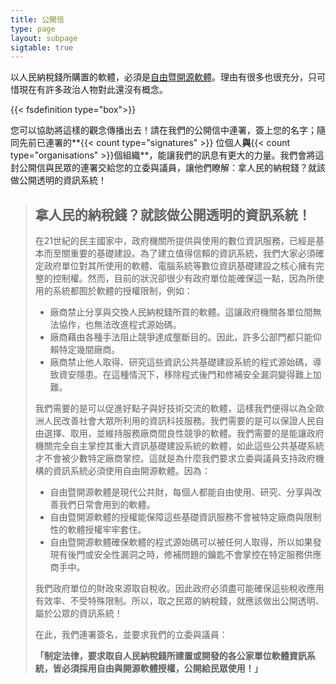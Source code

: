 ```yaml
---
title: 公開信
type: page
layout: subpage
sigtable: true
---
```


以人民納稅錢所購置的軟體，必須是[自由暨開源軟體][fs]。理由有很多也很充分，只可惜現在有許多政治人物對此還沒有概念。

{{< fsdefinition type="box">}}

您可以協助將這樣的觀念傳播出去！請在我們的公開信中連署，簽上您的名字；隨同先前已連署的**{{< count type="signatures" >}} 位個人**與**{{< count type="organisations" >}}個組織**，能讓我們的訊息有更大的力量。我們會將這封公開信與民眾的連署交給您的立委與議員，讓他們瞭解：拿人民的納稅錢？就該做公開透明的資訊系統！

> ## 拿人民的納稅錢？就該做公開透明的資訊系統！
> 
> 在21世紀的民主國家中，政府機關所提供與使用的數位資訊服務，已經是基本而至關重要的基礎建設。為了建立值得信賴的資訊系統，我們大家必須確定政府單位對其所使用的軟體、電腦系統等數位資訊基礎建設之核心擁有完整的控制權。然而，目前的狀況卻很少有政府單位能確保這一點，因為所使用的系統都囿於軟體的授權限制，例如：
> 
> * 廠商禁止分享與交換人民納稅錢所買的軟體。這讓政府機關各單位間無法協作，也無法改進程式源始碼。
> * 廠商藉由各種手法阻止競爭達成壟斷目的。因此，許多公部門都只能仰賴特定幾間廠商。
> * 廠商禁止他人取得、研究這些資訊公共基礎建設系統的程式源始碼，導致資安隱患。在這種情況下，移除程式後門和修補安全漏洞變得難上加難。
> 
> 我們需要的是可以促進好點子與好技術交流的軟體，這樣我們便得以為全歐洲人民改善社會大眾所利用的資訊科技服務。我們需要的是可以保證人民自由選擇、取用，並維持服務廠商間良性競爭的軟體。我們需要的是能讓政府機關完全自主掌控其重大資訊基礎建設系統的軟體，如此這些公共基礎系統才不會被少數特定廠商掌控。這就是為什麼我們要求立委與議員支持政府機構的資訊系統必須使用自由開源軟體。因為：
> 
> * 自由暨開源軟體是現代公共財，每個人都能自由使用、研究、分享與改善我們日常會用到的軟體。
> * 自由暨開源軟體的授權能保障這些基礎資訊服務不會被特定廠商與限制性的軟體授權牢牢套住。
> * 自由暨開源軟體確保軟體的程式源始碼可以被任何人取得，所以如果發現有後門或安全性漏洞之時，修補問題的鑰匙不會掌控在特定服務供應商手中。
> 
> 我們政府單位的財政來源取自稅收。因此政府必須盡可能確保這些稅收應用有效率、不受特殊限制。所以，取之民眾的納稅錢，就應該做出公開透明、屬於公眾的資訊系統！
> 
> 在此，我們連署簽名，並要求我們的立委與議員：
> 
> **「制定法律，要求取自人民納稅錢所建置或開發的各公家單位軟體資訊系統，皆必須採用自由與開源軟體授權，公開給民眾使用！」**

[fs]: https://fsfe.org/freesoftware/basics/summary.html "自由軟體賦予所有人使用、研究、分享與改善軟體的權利。這些權利與其他基本人權自由息息相關、相互支持，例如言論自由、著作出版自由與祕密通訊自由等。"

